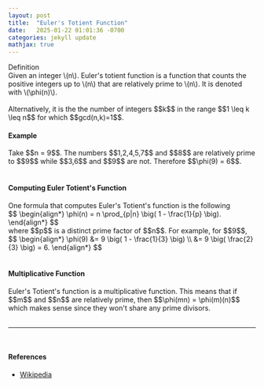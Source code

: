 ```yaml
---
layout: post
title:  "Euler's Totient Function"
date:   2025-01-22 01:01:36 -0700
categories: jekyll update
mathjax: true
---
```

<div class="mintheaderdiv">
Definition
</div>
<div class="mintbodydiv">
Given an integer \(n\). Euler's totient function is a function that counts the positive integers up to \(n\) that are relatively prime to \(n\). It is denoted with \(\phi(n)\).
</div>
<br>
Alternatively, it is the the number of integers $$k$$ in the range $$1 \leq k \leq n$$ for which $$gcd(n,k)=1$$. 
<br>
<!------------------------------------------------------------------------------------>
<h4><b>Example</b></h4>
Take $$n = 9$$. The numbers $$1,2,4,5,7$$ and $$8$$ are relatively prime to $$9$$ while $$3,6$$ and $$9$$ are not. Therefore $$\phi(9) = 6$$. 
<br>
<br>
<!------------------------------------------------------------------------------------>
<h4><b>Computing Euler Totient's Function</b></h4>
One formula that computes Euler's Totient's function is the following
<div>
$$
\begin{align*}
\phi(n) = n \prod_{p|n} \big( 1 - \frac{1}{p} \big).
\end{align*}
$$
</div>
where $$p$$ is a distinct prime factor of $$n$$. For example, for $$9$$,
<div>
$$
\begin{align*}
\phi(9) &= 9 \big( 1 - \frac{1}{3} \big) \\
        &= 9 \big( \frac{2}{3} \big) = 6.
\end{align*}
$$
</div>
<br>
<!------------------------------------------------------------------------------------>
<h4><b>Multiplicative Function</b></h4>
Euler's Totient's function is a multiplicative function. This means that if $$m$$ and $$n$$ are relatively prime, then $$\phi(mn) = \phi(m)(n)$$ which makes sense since they won't share any prime divisors. 
<br>
<br>
<hr>
<br>
<!------------------------------------------------------------------------------------>
<h4><b>References</b></h4>
<ul>
<li><a href="https://en.wikipedia.org/wiki/Euler%27s_totient_function">Wikipedia</a></li>
</ul>






















